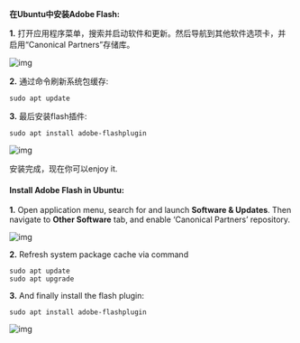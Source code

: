 **在Ubuntu中安装Adobe Flash:**

**1.** 打开应用程序菜单，搜索并启动软件和更新。然后导航到其他软件选项卡，并启用“Canonical Partners”存储库。

 

![img](http://ubuntuhandbook.org/wp-content/uploads/2019/04/enable-canonicalpartners-768x387.jpg)

 

**2.** 通过命令刷新系统包缓存:

```
sudo apt update
```

 

**3.** 最后安装flash插件:

```
sudo apt install adobe-flashplugin
```

 

![img](http://ubuntuhandbook.org/wp-content/uploads/2019/04/install-adobeflash.jpg)

 安装完成，现在你可以enjoy it.



#### Install Adobe Flash in Ubuntu:

**1.** Open application menu, search for and launch **Software & Updates**. Then navigate to **Other Software** tab, and enable ‘Canonical Partners’ repository.

![img](http://ubuntuhandbook.org/wp-content/uploads/2019/04/enable-canonicalpartners-768x387.jpg)

**2.** Refresh system package cache via command

```
sudo apt update
sudo apt upgrade
```

**3.** And finally install the flash plugin:

```
sudo apt install adobe-flashplugin
```

![img](http://ubuntuhandbook.org/wp-content/uploads/2019/04/install-adobeflash.jpg)

 